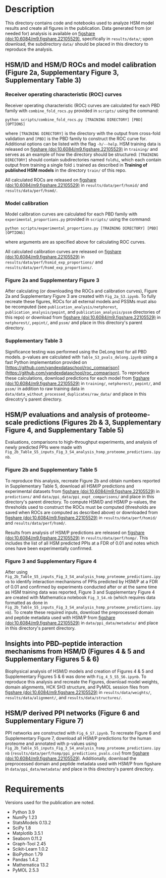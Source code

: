 # Description

This directory contains code and notebooks used to analyze HSM model results and create all figures in the publication. Data generated from (or needed for) analysis is available on [figshare (doi:10.6084/m9.figshare.22105529)](https://doi.org/10.6084/m9.figshare.22105529), specifically in `results/data/`; upon download, the subdirectory `data/` should be placed in this directory to reproduce the analysis.

## HSM/ID and HSM/D ROCs and model calibration (Figure 2a, Supplementary Figure 3, Supplementary Table 3)

### Receiver operating characteristic (ROC) curves

Receiver operating characteristic (ROC) curves are calculated for each PBD family with `combine_fold_rocs.py` provided in `scripts/` using the command:

```
python scripts/combine_fold_rocs.py [TRAINING DIRECTORY] [PBD] [OPTIONS]
```
where `[TRAINING DIRECTORY]` is the directory with the output from cross-fold validation and `[PBD]` is the PBD family to construct the ROC curve for. Additional options can be listed with the flag `-h/--help`. HSM training data is released on [figshare (doi:10.6084/m9.figshare.22105529)](https://doi.org/10.6084/m9.figshare.22105529) in `training/` and serves as an example of how the directory should be structured: `[TRAINING DIRECTORY]` should contain subdirectories named `fold%i`, which each contain output from training a single fold `i` trained as described in **Training of published HSM models** in the directory `train/` of this repo.

All calculated ROCs are released on [figshare (doi:10.6084/m9.figshare.22105529)](https://doi.org/10.6084/m9.figshare.22105529) in `results/data/perf/hsmid/` and `results/data/perf/hsmd/`.

### Model calibration

Model calibration curves are calculated for each PBD family with `experimental_proportions.py` provided in `scripts/` using the command:

```
python scripts/experimental_proportions.py [TRAINING DIRECTORY] [PBD] [OPTIONS]
```
where arguments are as specified above for calculating ROC curves.

All calculated calibration curves are released on [figshare (doi:10.6084/m9.figshare.22105529)](https://doi.org/10.6084/m9.figshare.22105529) in `results/data/perf/hsmid_exp_proportions/` and `results/data/perf/hsmd_exp_proportions/`.

### Figure 2a and Supplementary Figure 3

After calculating (or downloading the ROCs and calibration curves), Figure 2a and Supplementary Figure 3 are created with `Fig_2a_S3.ipynb`. To fully recreate these figures, ROCs for all external models and PSSMs must also be recomputed (see `publication_analysis/netphorest`, `publication_analysis/pepint`, and `publication_analysis/pssm` directories of this repo) or download from [figshare (doi:10.6084/m9.figshare.22105529)](https://doi.org/10.6084/m9.figshare.22105529) in `netphorest/`, `pepint/`, and `pssm/` and place in this directory's parent directory.

### Supplementary Table 3

Significance testing was performed using the DeLong test for all PBD models. p-values are calculated with `Table_S3_pvals_delong.ipynb` using a fast Python implementation provided on [https://github.com/yandexdataschool/roc_comparison](https://github.com/yandexdataschool/roc_comparison). To reproduce these calculations, download predictions for each model from [figshare (doi:10.6084/m9.figshare.22105529)](https://doi.org/10.6084/m9.figshare.22105529) in `training/`, `netphorest/`, `pepint/`, and `pssm/` in addition to raw training data in `data/data_without_processed_duplicates/raw_data/` and place in this direcotry's parent directory.

## HSM/P evaluations and analysis of proteome-scale predictions (Figures 2b & 3, Supplementary Figure 4, and Supplementary Table 5)

Evaluations, comparisons to high-throughput experiments, and analysis of newly predicted PPIs were made with `Fig_2b_Table_S5_inputs_Fig_3_S4_analysis_hsmp_proteome_predictions.ipynb`.

### Figure 2b and Supplementary Table 5

To reproduce this analysis, recreate Figure 2b and obtain numbers reported in Supplementary Table 5, download all HSM/P predictions and experimental datasets from [figshare (doi:10.6084/m9.figshare.22105529)](https://doi.org/10.6084/m9.figshare.22105529) in `predictions/` and `data/ppi_data/ppi_expt_comparisons/` and place in this directory's parent directory. To compute HSM/D and HSM/P p-values, the thresholds used to construct the ROCs must be computed (thresholds are saved when ROCs are computed as described above) or downloaded from [figshare (doi:10.6084/m9.figshare.22105529)](https://doi.org/10.6084/m9.figshare.22105529) in `results/data/perf/hsmid/` and `results/data/perf/hsmd/`.

Results from analysis of HSM/P predictions are released on [figshare (doi:10.6084/m9.figshare.22105529)](https://doi.org/10.6084/m9.figshare.22105529) in `results/data/perf/hsmp/`. This includes the list of all HSM predicted PPIs at a FDR of 0.01 and notes which ones have been experimentally confirmed.

### Figure 3 and Supplementary Figure 4

After using `Fig_2b_Table_S5_inputs_Fig_3_S4_analysis_hsmp_proteome_predictions.ipynb` to identify interaction mechanisms of PPIs predicted by HSM/P at a FDR of 0.01 and confirmed by experiments conducted after or at the same time as HSM training data was reported, Figure 3 and Supplementary Figure 4 are created with Mathematica notebook `Fig_3_S4.nb` (which requires data formatted as done in `Fig_2b_Table_S5_inputs_Fig_3_S4_analysis_hsmp_proteome_predictions.ipynb`). To create these required inputs, download the preprocessed domain and peptide metadata used with HSM/P from [figshare (doi:10.6084/m9.figshare.22105529)](https://doi.org/10.6084/m9.figshare.22105529) in `data/ppi_data/metadata/` and place in this directory's parent directory.

## Insights into PBD–peptide interaction mechanisms from HSM/D (Figures 4 & 5 and Supplementary Figures 5 & 6)

Biophysical analysis of HSM/D models and creation of Figures 4 & 5 and Supplementary Figures 5 & 6 was done with `Fig_4_5_S5_S6.ipynb`. To reproduce this analysis and recreate the Figures, download model weights, domain alignments, HCK SH3 structure, and PyMOL session files from [figshare (doi:10.6084/m9.figshare.22105529)](https://doi.org/10.6084/m9.figshare.22105529) in `results/data/weights/`, `results/data/alignment/`, and `results/data/structures/`.

## HSM/P derived PPI networks (Figure 6 and Supplementary Figure 7)

PPI networks are constructed with `Fig_6_S7.ipynb`. To recreate Figure 6 and Supplementary Figure 7, download all HSM/P predictions for the human proteome and annotated with p-values using `Fig_2b_Table_S5_inputs_Fig_3_S4_analysis_hsmp_proteome_predictions.ipynb` (`results/data/perf/hsmp/ppi_predictions_pvals.csv`) from [figshare (doi:10.6084/m9.figshare.22105529)](https://doi.org/10.6084/m9.figshare.22105529). Additionally,  download the preprocessed domain and peptide metadata used with HSM/P from figshare in `data/ppi_data/metadata/` and place in this directory's parent directory.

# Requirements

Versions used for the publication are noted.

* Python 3.9
* NumPy 1.23
* StatsModels 0.13.2
* SciPy 1.8
* Matplotlib 3.5.1
* Seaborn 0.11.2
* Graph-Tool 2.45
* Scikit-Learn 1.0.2
* BioPython 1.79
* Pandas 1.4.2
* Mathematica 13.2
* PyMOL 2.5.3